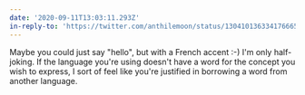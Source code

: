 ```yaml
---
date: '2020-09-11T13:03:11.293Z'
in-reply-to: 'https://twitter.com/anthilemoon/status/1304101363341766658?s=20'
---
```


Maybe you could just say "hello", but with a French accent :-)    I'm only half-joking. If the language you're using doesn't have a word for the concept you wish to express, I sort of feel like you're justified in borrowing a word from another language.
